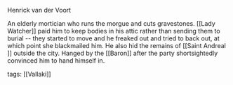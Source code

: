 Henrick van der Voort

An elderly mortician who runs the morgue and cuts gravestones. [[Lady Watcher]] paid him to keep bodies in his attic rather than sending them to burial -- they started to move and he freaked out and tried to back out, at which point she blackmailed him. He also hid the remains of [[Saint Andreal ]] outside the city. Hanged by the [[Baron]] after the party shortsightedly convinced him to hand himself in.

tags: [[Vallaki]]